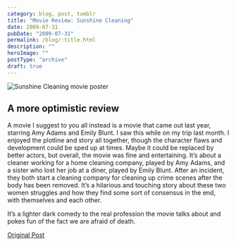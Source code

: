 ```yaml
---
category: blog, post, tumblr
title: "Movie Review: Sunshine Cleaning"
date: 2009-07-31
pubDate: "2009-07-31"
permalink: /blog/:title.html
description: ""
heroImage: ""
postType: "archive"
draft: true
---
```




![Sunshine Cleaning movie poster](https://upload.wikimedia.org/wikipedia/en/a/a5/Sunshine_cleaning.jpg)

## A more optimistic review

A movie I suggest to you all instead is a movie that came out last year, starring Amy Adams and Emily Blunt. I saw this while on my trip last month. I enjoyed the plotline and story all together, though the character flaws and development could be sped up at times. Maybe it could be replaced by better actors, but overall, the movie was fine and entertaining. It’s about a cleaner working for a home cleaning company, played by Amy Adams, and a sister who lost her job at a diner, played by Emily Blunt. After an incident, they both start a cleaning company for cleaning up crime scenes after the body has been removed. It’s a hilarious and touching story about these two women struggles and how they find some sort of consensus in the end, with themselves and each other.

It’s a lighter dark comedy to the real profession the movie talks about and pokes fun of the fact we are afraid of death.

[Original Post](http://jermspeaks.com/post/153483266/sunshine-cleaning-a-more-optimistic-review-a)
